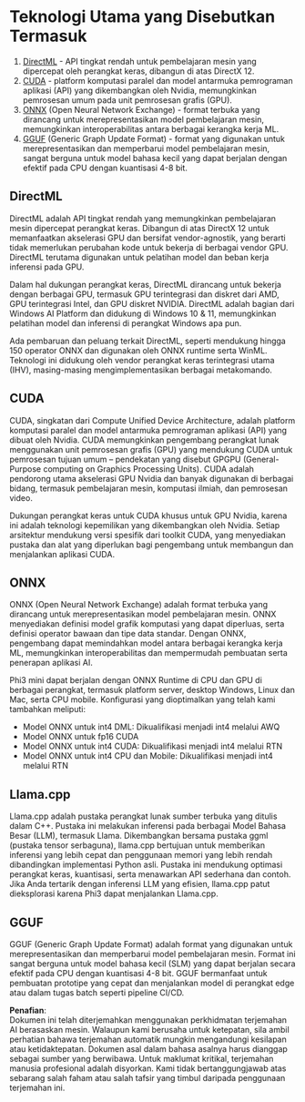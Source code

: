 # Teknologi Utama yang Disebutkan Termasuk

1. [DirectML](https://learn.microsoft.com/windows/ai/directml/dml?WT.mc_id=aiml-138114-kinfeylo) - API tingkat rendah untuk pembelajaran mesin yang dipercepat oleh perangkat keras, dibangun di atas DirectX 12.
2. [CUDA](https://blogs.nvidia.com/blog/what-is-cuda-2/) - platform komputasi paralel dan model antarmuka pemrograman aplikasi (API) yang dikembangkan oleh Nvidia, memungkinkan pemrosesan umum pada unit pemrosesan grafis (GPU).
3. [ONNX](https://onnx.ai/) (Open Neural Network Exchange) - format terbuka yang dirancang untuk merepresentasikan model pembelajaran mesin, memungkinkan interoperabilitas antara berbagai kerangka kerja ML.
4. [GGUF](https://github.com/ggerganov/ggml/blob/master/docs/gguf.md) (Generic Graph Update Format) - format yang digunakan untuk merepresentasikan dan memperbarui model pembelajaran mesin, sangat berguna untuk model bahasa kecil yang dapat berjalan dengan efektif pada CPU dengan kuantisasi 4-8 bit.

## DirectML

DirectML adalah API tingkat rendah yang memungkinkan pembelajaran mesin dipercepat perangkat keras. Dibangun di atas DirectX 12 untuk memanfaatkan akselerasi GPU dan bersifat vendor-agnostik, yang berarti tidak memerlukan perubahan kode untuk bekerja di berbagai vendor GPU. DirectML terutama digunakan untuk pelatihan model dan beban kerja inferensi pada GPU.

Dalam hal dukungan perangkat keras, DirectML dirancang untuk bekerja dengan berbagai GPU, termasuk GPU terintegrasi dan diskret dari AMD, GPU terintegrasi Intel, dan GPU diskret NVIDIA. DirectML adalah bagian dari Windows AI Platform dan didukung di Windows 10 & 11, memungkinkan pelatihan model dan inferensi di perangkat Windows apa pun.

Ada pembaruan dan peluang terkait DirectML, seperti mendukung hingga 150 operator ONNX dan digunakan oleh ONNX runtime serta WinML. Teknologi ini didukung oleh vendor perangkat keras terintegrasi utama (IHV), masing-masing mengimplementasikan berbagai metakomando.

## CUDA

CUDA, singkatan dari Compute Unified Device Architecture, adalah platform komputasi paralel dan model antarmuka pemrograman aplikasi (API) yang dibuat oleh Nvidia. CUDA memungkinkan pengembang perangkat lunak menggunakan unit pemrosesan grafis (GPU) yang mendukung CUDA untuk pemrosesan tujuan umum – pendekatan yang disebut GPGPU (General-Purpose computing on Graphics Processing Units). CUDA adalah pendorong utama akselerasi GPU Nvidia dan banyak digunakan di berbagai bidang, termasuk pembelajaran mesin, komputasi ilmiah, dan pemrosesan video.

Dukungan perangkat keras untuk CUDA khusus untuk GPU Nvidia, karena ini adalah teknologi kepemilikan yang dikembangkan oleh Nvidia. Setiap arsitektur mendukung versi spesifik dari toolkit CUDA, yang menyediakan pustaka dan alat yang diperlukan bagi pengembang untuk membangun dan menjalankan aplikasi CUDA.

## ONNX

ONNX (Open Neural Network Exchange) adalah format terbuka yang dirancang untuk merepresentasikan model pembelajaran mesin. ONNX menyediakan definisi model grafik komputasi yang dapat diperluas, serta definisi operator bawaan dan tipe data standar. Dengan ONNX, pengembang dapat memindahkan model antara berbagai kerangka kerja ML, memungkinkan interoperabilitas dan mempermudah pembuatan serta penerapan aplikasi AI.

Phi3 mini dapat berjalan dengan ONNX Runtime di CPU dan GPU di berbagai perangkat, termasuk platform server, desktop Windows, Linux dan Mac, serta CPU mobile. Konfigurasi yang dioptimalkan yang telah kami tambahkan meliputi:

- Model ONNX untuk int4 DML: Dikualifikasi menjadi int4 melalui AWQ
- Model ONNX untuk fp16 CUDA
- Model ONNX untuk int4 CUDA: Dikualifikasi menjadi int4 melalui RTN
- Model ONNX untuk int4 CPU dan Mobile: Dikualifikasi menjadi int4 melalui RTN

## Llama.cpp

Llama.cpp adalah pustaka perangkat lunak sumber terbuka yang ditulis dalam C++. Pustaka ini melakukan inferensi pada berbagai Model Bahasa Besar (LLM), termasuk Llama. Dikembangkan bersama pustaka ggml (pustaka tensor serbaguna), llama.cpp bertujuan untuk memberikan inferensi yang lebih cepat dan penggunaan memori yang lebih rendah dibandingkan implementasi Python asli. Pustaka ini mendukung optimasi perangkat keras, kuantisasi, serta menawarkan API sederhana dan contoh. Jika Anda tertarik dengan inferensi LLM yang efisien, llama.cpp patut dieksplorasi karena Phi3 dapat menjalankan Llama.cpp.

## GGUF

GGUF (Generic Graph Update Format) adalah format yang digunakan untuk merepresentasikan dan memperbarui model pembelajaran mesin. Format ini sangat berguna untuk model bahasa kecil (SLM) yang dapat berjalan secara efektif pada CPU dengan kuantisasi 4-8 bit. GGUF bermanfaat untuk pembuatan prototipe yang cepat dan menjalankan model di perangkat edge atau dalam tugas batch seperti pipeline CI/CD.

**Penafian**:  
Dokumen ini telah diterjemahkan menggunakan perkhidmatan terjemahan AI berasaskan mesin. Walaupun kami berusaha untuk ketepatan, sila ambil perhatian bahawa terjemahan automatik mungkin mengandungi kesilapan atau ketidaktepatan. Dokumen asal dalam bahasa asalnya harus dianggap sebagai sumber yang berwibawa. Untuk maklumat kritikal, terjemahan manusia profesional adalah disyorkan. Kami tidak bertanggungjawab atas sebarang salah faham atau salah tafsir yang timbul daripada penggunaan terjemahan ini.